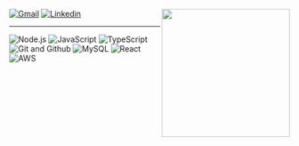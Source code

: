 [<img align='right' src="https://images-wixmp-ed30a86b8c4ca887773594c2.wixmp.com/f/5211d0ed-0a91-4716-afda-dfb7ec276fa1/dbzwfby-6f92e29f-a50b-43d4-b1c2-cae7a77a5a63.gif?token=eyJ0eXAiOiJKV1QiLCJhbGciOiJIUzI1NiJ9.eyJzdWIiOiJ1cm46YXBwOiIsImlzcyI6InVybjphcHA6Iiwib2JqIjpbW3sicGF0aCI6IlwvZlwvNTIxMWQwZWQtMGE5MS00NzE2LWFmZGEtZGZiN2VjMjc2ZmExXC9kYnp3ZmJ5LTZmOTJlMjlmLWE1MGItNDNkNC1iMWMyLWNhZTdhNzdhNWE2My5naWYifV1dLCJhdWQiOlsidXJuOnNlcnZpY2U6ZmlsZS5kb3dubG9hZCJdfQ.SIMAfxTSLnXq6QULcVseKO_DHPkrojhNz5KQJNQvPKA" width="230">](http://fav.me/dbzwfby)

<!--<p> Meu nome é Ádrian, tenho 19 anos, estou cursando engenharia de software e <br /> atualmente estou no 4° semestre. Gosto de criar e aprender. </p>-->

[![Gmail](https://img.shields.io/badge/-adrian.fr.fe@gmail.com-D14836?style=for-the-badge&logo=gmail&logoColor=white&link=mailto:adrian.fr.fe@gmail.com)](mailto:adrian.fr.fe@gmail.com)
[![Linkedin](https://img.shields.io/badge/-Ádrian-0077B5?style=for-the-badge&logo=Linkedin&link=https://www.linkedin.com/in/adrianfrfe/)](https://www.linkedin.com/in/adrianfrfe/) 

---
![Node.js](https://img.shields.io/badge/-Node.js-339933?style=for-the-badge&logo=Node.js&logoColor=white)
![JavaScript](https://img.shields.io/badge/-JavaScript-F7DF1E?style=for-the-badge&logo=Javascript&logoColor=white)
![TypeScript](https://img.shields.io/badge/-TypeScript-007ACC?style=for-the-badge&logo=TypeScript&logoColor=white)
![Git and Github](https://img.shields.io/badge/-Git%20e%20Github-181717?style=for-the-badge&logo=github&logoColor=white)
![MySQL](https://img.shields.io/badge/-MySQL-4479A1?style=for-the-badge&logo=mysql&logoColor=white)
![React](https://img.shields.io/badge/-React-61DAFB?style=for-the-badge&logo=react&logoColor=white)
![AWS](https://img.shields.io/badge/-AWS-232F3E?style=for-the-badge&logo=AmazonAWS&logoColor=white)

<!-- ![Top Langs](https://github-readme-stats.vercel.app/api/top-langs/?username=Empix&layout=compact&langs_count=5&theme=react) -->


<!--
**empixx/Empixx** is a ✨ _special_ ✨ repository because its `README.md` (this file) appears on your GitHub profile.

Here are some ideas to get you started:

- 🔭 I’m currently working on ...
- 🌱 I’m currently learning ...
- 👯 I’m looking to collaborate on ...
- 🤔 I’m looking for help with ...
- 💬 Ask me about ...
- 📫 How to reach me: ...
- 😄 Pronouns: ...
- ⚡ Fun fact: ...
-->
